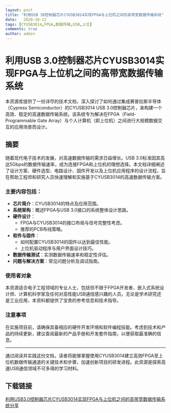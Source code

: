```yaml
---
layout: post
title: "利用USB 30控制器芯片CYUSB3014实现FPGA与上位机之间的高带宽数据传输系统"
date:   2020-10-12
tags: [CYUSB3014,FPGA,数据传输,USB,上位]
comments: true
author: admin
---
```

# 利用USB 3.0控制器芯片CYUSB3014实现FPGA与上位机之间的高带宽数据传输系统

本资源库提供了一份详尽的技术文档，深入探讨了如何通过集成赛普拉斯半导体（Cypress Semiconductor）的CYUSB3014 USB 3.0控制器芯片，来构建一个高效、稳定的高速数据传输系统。该系统专为解决在FPGA（Field-Programmable Gate Array）与个人计算机（即上位机）之间进行大规模数据交互的应用场景而设计。

## 摘要

随着现代电子技术的发展，对高速数据传输的需求日益增长。USB 3.0标准因其高达5Gbps的数据传输速率，成为连接FPGA和上位机的理想选择。本文档详细阐述了设计方案、硬件选型、电路设计、固件开发以及上位机应用程序的设计流程，旨在帮助工程师和研究人员快速理解和实施基于CYUSB3014的高速数据传输方案。

### 主要内容包括：

- **芯片简介**：CYUSB3014的特点及应用范围。
- **系统架构**：概述FPGA与USB 3.0接口的系统整体设计思路。
- **硬件设计**：
  - FPGA与CYUSB3014的接口布局与信号完整性考虑。
  - 推荐的PCB布线策略。
- **软件与固件**：
  - 如何配置CYUSB3014的固件以达到最佳性能。
  - 上位机驱动程序与用户界面设计技巧。
- **数据传输测试**：实测数据传输速率和稳定性评估。
- **问题与解决方案**：常见问题分析及调试指南。
  
### 使用者对象

本资源适合电子工程领域的专业人士，包括但不限于FPGA开发者、嵌入式系统设计师、计算机科学家及任何对高性能USB通信感兴趣的人员。无论是学术研究还是工业应用，本资料都提供了宝贵的参考信息和技术指导。

### 注意事项

在实施项目前，请确保具备相应的硬件开发环境和软件编程技能。考虑到技术和产品的持续更新，建议查阅最新的产品手册和开发套件指南，以便获取最准确的信息。

---

通过阅读并实践这份文档，读者将能够掌握使用CYUSB3014建立高效FPGA至上位机数据传输通道的关键技术和步骤，加速创新项目的研发进程。此资源是探索高速USB通信领域不可多得的学习材料。

## 下载链接

[利用USB3.0控制器芯片CYUSB3014实现FPGA与上位机之间的高带宽数据传输系统分享](https://pan.quark.cn/s/b06297b899b2)